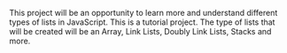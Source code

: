 This project will be an opportunity to learn more and understand different types of lists in JavaScript. This is a tutorial project.
The type of lists that will be created will be an Array, Link Lists, Doubly Link Lists, Stacks and more.
